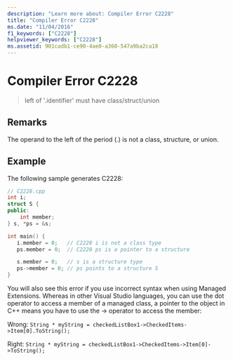 ```yaml
---
description: "Learn more about: Compiler Error C2228"
title: "Compiler Error C2228"
ms.date: "11/04/2016"
f1_keywords: ["C2228"]
helpviewer_keywords: ["C2228"]
ms.assetid: 901cadb1-ce90-4ae0-a360-547a9ba2ca18
---
```

# Compiler Error C2228

> left of '.identifier' must have class/struct/union

## Remarks

The operand to the left of the period (.) is not a class, structure, or union.

## Example

The following sample generates C2228:

```cpp
// C2228.cpp
int i;
struct S {
public:
    int member;
} s, *ps = &s;

int main() {
   i.member = 0;   // C2228 i is not a class type
   ps.member = 0;  // C2228 ps is a pointer to a structure

   s.member = 0;   // s is a structure type
   ps->member = 0; // ps points to a structure S
}
```

You will also see this error if you use incorrect syntax when using Managed Extensions. Whereas in other Visual Studio languages, you can use the dot operator to access a member of a managed class, a pointer to the object in C++ means you have to use the -> operator to access the member:

Wrong: `String * myString = checkedListBox1->CheckedItems->Item[0].ToString();`

Right: `String * myString = checkedListBox1->CheckedItems->Item[0]->ToString();`
